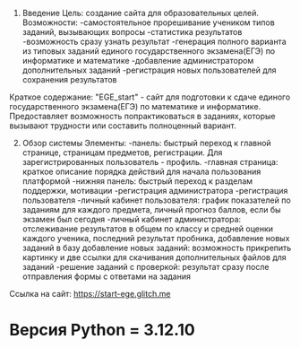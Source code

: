 1. Введение
Цель: создание сайта для образовательных целей.
Возможности:
-самостоятельное прорешивание учеником типов заданий, вызывающих вопросы
-статистика результатов
-возможность сразу узнать результат 
-генерация полного варианта из типовых заданий единого государственного экзамена(ЕГЭ) по информатике и математике
-добавление администратором дополнительных заданий
-регистрация новых пользователей для сохранения результатов

Краткое содержание:
"EGE_start" - сайт для подготовки к сдаче единого государственного экзамена(ЕГЭ) по математике и информатике. Предоставляет возможность попрактиковаться в заданиях, которые вызывают трудности или составить полноценный вариант.

2. Обзор системы
Элементы:
-панель:
	быстрый переход к главной странице, страницам предметов, регистрации. Для зарегистрированных пользователь - профиль.
-главная страница:
	краткое описание порядка действий для начала пользования платформой
-нижняя панель:
	быстрый переход к разделам поддержки, мотивации
-регистрация администратора
-регистрация пользователя
-личный кабинет пользователя:
	график показателей по заданиям для каждого предмета, личный прогноз баллов, если бы экзамен был сегодня
-личный кабинет администратора:
	отслеживание результатов в общем по классу и средней оценки каждого ученика, последний результат пробника, добавление новых заданий в базу
добавление новых заданий:
	возможность прикрепить картинку и две ссылки для скачивания дополнительных файлов для заданий
-решение заданий с проверкой:
	результат сразу после отправления формы с ответами на задания


Ссылка на сайт: https://start-ege.glitch.me
# Версия Python = 3.12.10